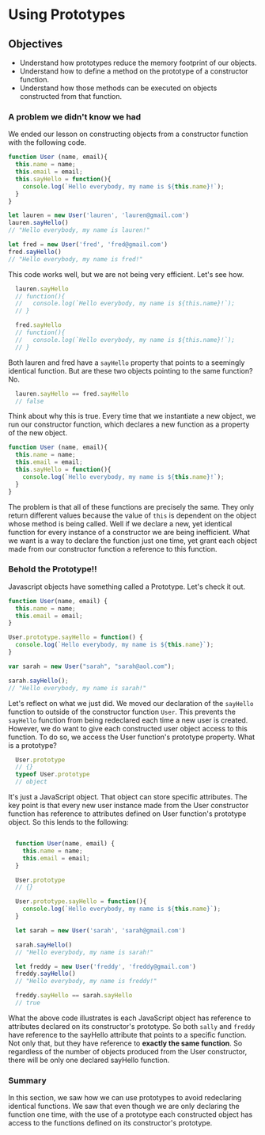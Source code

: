 # Using Prototypes

## Objectives
+ Understand how prototypes reduce the memory footprint of our objects.
+ Understand how to define a method on the prototype of a constructor function.
+ Understand how those methods can be executed on objects constructed from that function.

### A problem we didn't know we had

We ended our lesson on constructing objects from a constructor function with the following code.

```js
function User (name, email){
  this.name = name;
  this.email = email;
  this.sayHello = function(){
    console.log(`Hello everybody, my name is ${this.name}!`);
  }
}

let lauren = new User('lauren', 'lauren@gmail.com')
lauren.sayHello()
// "Hello everybody, my name is lauren!"

let fred = new User('fred', 'fred@gmail.com')
fred.sayHello()
// "Hello everybody, my name is fred!"
```

This code works well, but we are not being very efficient.  Let's see how.

```js
  lauren.sayHello
  // function(){
  //   console.log(`Hello everybody, my name is ${this.name}!`);
  // }

  fred.sayHello
  // function(){
  //   console.log(`Hello everybody, my name is ${this.name}!`);
  // }
```

Both lauren and fred have a `sayHello` property that points to a seemingly identical function.  But are these two objects pointing to the same function? No.

```js
  lauren.sayHello == fred.sayHello
  // false
```

Think about why this is true.  Every time that we instantiate a new object, we run our constructor function, which declares a new function as a property of the new object.

```js
function User (name, email){
  this.name = name;
  this.email = email;
  this.sayHello = function(){
    console.log(`Hello everybody, my name is ${this.name}!`);
  }
}
```

The problem is that all of these functions are precisely the same.  They only return different values because the value of `this` is dependent on the object whose method is being called.  Well if we declare a new, yet identical function for every instance of a constructor we are being inefficient.  What we want is a way to declare the function just one time, yet grant each object made from our constructor function a reference to this function.

### Behold the Prototype!!

Javascript objects have something called a Prototype.  Let's check it out.

```js
function User(name, email) {
  this.name = name;
  this.email = email;
}

User.prototype.sayHello = function() {
  console.log(`Hello everybody, my name is ${this.name}`);
}

var sarah = new User("sarah", "sarah@aol.com");

sarah.sayHello();
// "Hello everybody, my name is sarah!"
```

Let's reflect on what we just did.  We moved our declaration of the `sayHello` function to outside of the constructor function `User`.  This prevents the `sayHello` function from being redeclared each time a new user is created.  However, we do want to give each constructed user object access to this function.  To do so, we access the User function's prototype property.  What is a prototype?

```js
  User.prototype
  // {}
  typeof User.prototype
  // object
```  

It's just a JavaScript object.  That object can store specific attributes.  The key point is that every new user instance made from the User constructor function has reference to attributes defined on User function's  prototype object.  So this lends to the following:


```js

  function User(name, email) {
    this.name = name;
    this.email = email;
  }

  User.prototype
  // {}

  User.prototype.sayHello = function(){
    console.log(`Hello everybody, my name is ${this.name}`);
  }

  let sarah = new User('sarah', 'sarah@gmail.com')

  sarah.sayHello()
  // "Hello everybody, my name is sarah!"

  let freddy = new User('freddy', 'freddy@gmail.com')
  freddy.sayHello()
  // "Hello everybody, my name is freddy!"

  freddy.sayHello == sarah.sayHello
  // true
```

What the above code illustrates is each JavaScript object has reference to attributes declared on its constructor's prototype.  So both `sally` and `freddy` have reference to the sayHello attribute that points to a specific function.  Not only that, but they have reference to **exactly the same function**.  So regardless of the number of objects produced from the User constructor, there will be only one declared sayHello function.

### Summary

In this section, we saw how we can use prototypes to avoid redeclaring identical functions.  We saw that even though we are only declaring the function one time, with the use of a prototype each constructed object has access to the functions defined on its constructor's prototype.
